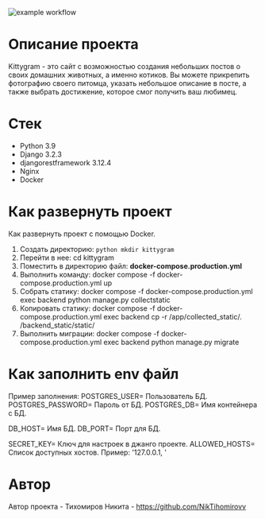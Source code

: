![example workflow](https://github.com/NikTihomirovv/kittygram_final/actions/workflows/main.yml/badge.svg)

# Описание проекта
Kittygram - это сайт с возможностью создания небольших постов о своих домашних животных, а именно котиков. Вы можете прикрепить фотографию своего питомца, указать небольшое описание в посте, а также выбрать достижение, которое смог получить ваш любимец.

# Стек
* Python 3.9
* Django 3.2.3
* djangorestframework 3.12.4
* Nginx
* Docker

# Как развернуть проект
Как развернуть проект с помощью Docker.
1. Создать директорию: ```python mkdir kittygram```
2. Перейти в нее: cd kittygram
3. Поместить в директорию файл: **docker-compose.production.yml**
4. Выполнить команду: docker compose -f docker-compose.production.yml up
5. Собрать статику: docker compose -f docker-compose.production.yml exec backend python manage.py collectstatic
6. Копировать статику: docker compose -f docker-compose.production.yml exec backend cp -r /app/collected_static/. /backend_static/static/ 
7. Выполнить миграции: docker compose -f docker-compose.production.yml exec backend python manage.py migrate

# Как заполнить env файл
Пример заполнения:
POSTGRES_USER= Пользователь БД.
POSTGRES_PASSWORD= Пароль от БД.
POSTGRES_DB= Имя контейнера с БД.

DB_HOST= Имя БД.
DB_PORT= Порт для БД.

SECRET_KEY= Ключ для настроек в джанго проекте.
ALLOWED_HOSTS= Список доступных хостов. Пример: '127.0.0.1, ' 

# Автор
Автор проекта - Тихомиров Никита - https://github.com/NikTihomirovv
